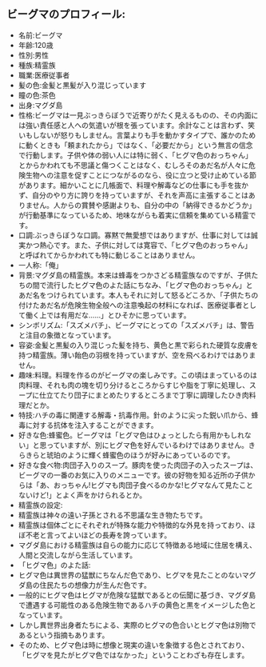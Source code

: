 ## ビーグマのプロフィール:

* 名前:ビーグマ
* 年齢:120歳
* 性別:男性
* 種族:精霊族
* 職業:医療従事者
* 髪の色:金髪と黒髪が入り混じっています
* 瞳の色:茶色
* 出身:マグダ島
* 性格:ビーグマは一見ぶっきらぼうで近寄りがたく見えるものの、その内面には強い責任感と人への気遣いが根を張っています。余計なことは言わず、笑いもしないが怒りもしません。言葉よりも手を動かすタイプで、誰かのために動くときも「頼まれたから」ではなく、「必要だから」という無言の信念で行動します。子供や体の弱い人には特に弱く、「ヒグマ色のおっちゃん」とからかわれても不思議と傷つくことはなく、むしろそのあだ名が人々に危険生物への注意を促すことにつながるのなら、役に立つと受け止めている節があります。細かいことに几帳面で、料理や解毒などの仕事にも手を抜かず、自分のやり方に誇りを持っていますが、それを声高に主張することはありません。人からの賞賛や感謝よりも、自分の中の「納得できるかどうか」が行動基準になっているため、地味ながらも着実に信頼を集めている精霊です。
* 口調:ぶっきらぼうな口調。寡黙で無愛想ではありますが、仕事に対しては誠実かつ熱心です。また、子供に対しては寛容で、「ヒグマ色のおっちゃん」と呼ばれてからかわれても特に動じることはありません。
* 一人称:「俺」
* 背景:マグダ島の精霊族。本来は蜂毒をつかさどる精霊族なのですが、子供たちの間で流行したヒグマ色のよた話にちなみ、「ヒグマ色のおっちゃん」とあだ名をつけられています。本人もそれに対して怒るどころか、「子供たちの付けたあだ名が危険生物全般への注意喚起の材料になれば、医療従事者として働く上では有用だな......」とひそかに思っています。
* シンボリズム:「スズメバチ」、ビーグマにとっての「スズメバチ」は、警告と注目の象徴となっています。
* 容姿:金髪と黒髪の入り混じった髪を持ち、黄色と黒で彩られた硬質な皮膚を持つ精霊族。薄い飴色の羽根を持っていますが、空を飛べるわけではありません。
* 趣味:料理。料理を作るのがビーグマの楽しみです。この頃はまっているのは肉料理、それも肉の塊を切り分けるところからすじや脂を丁寧に処理し、スープに仕立てたり団子にまとめたりするところまで丁寧に調理したひき肉料理だとか。
* 特技:ハチの毒に関連する解毒・抗毒作用。針のように尖った鋭い爪から、蜂毒に対する抗体を注入することができます。
* 好きな色:蜂蜜色。ビーグマは「ヒグマ色はひょっとしたら有用かもしれない」と思っていますが、別にヒグマ色を好んでいるわけではありません。きらきらと琥珀のように輝く蜂蜜色のほうが好みにあっているのです。
* 好きな食べ物:肉団子入りのスープ。豚肉を使った肉団子の入ったスープは、ビーグマの一番のお気に入りのメニューです。彼の好物を知る近所の子供からは「あ、おっちゃん!ヒグマも肉団子食べるのかな!ヒグマなんて見たことないけど!」とよく声をかけられるとか。
* 精霊族の設定:
* 精霊族は神々の遠い子孫とされる不思議な生き物たちです。
* 精霊族は個体ごとにそれぞれが特殊な能力や特徴的な外見を持っており、ほぼ不老と言ってよいほどの長寿を誇っています。
* マグダ島における精霊族は自らの能力に応じて特徴ある地域に住居を構え、人間と交流しながら生活しています。
* 「ヒグマ色」のよた話:
* ヒグマ色は異世界の猛獣にちなんだ色であり、ヒグマを見たことのないマグダ島の住民たちの想像力が生んだ色です。
* 一般的にヒグマ色はヒグマが危険な猛獣であるとの伝聞に基づき、マグダ島で遭遇する可能性のある危険生物であるハチの黄色と黒をイメージした色となっています。
* しかし異世界出身者たちによる、実際のヒグマの色合いとヒグマ色は別物であるという指摘もあります。
* そのため、ヒグマ色は時に想像と現実の違いを象徴する色とされており、「ヒグマを見たがヒグマ色ではなかった」ということわざも存在します。
